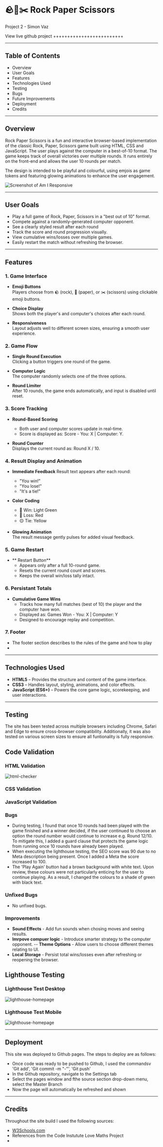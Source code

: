 # 🪨📄✂️ Rock Paper Scissors
Project 2 - Simon Vaz

View live github project +++++++++++++++++++++++++

---

## Table of Contents

- Overview
- User Goals
- Features
- Technologies Used
- Testing
- Bugs
- Future Improvements
- Deployment
- Credits

---

## Overview

Rock Paper Scissors is a fun and interactive browser-based implementation of the classic Rock, Paper, Scissors game built using HTML, CSS and JavaScript. The user plays against the computer in a best-of-10 format. The game keeps track of overall victories over multiple rounds. It runs entirely on the front-end and allows the user 10 rounds per match.

The design is intended to be playful and colourful, using emjois as game tokens and featuring glowing animations to enhance the user engagement. 

![Screenshot of Am I Responsive](assets/images/screenshot_of_amiresponsive.png)

---

## User Goals 

- Play a full game of Rock, Paper, Scissors in a "best out of 10" format.
- Compete against a randomly-generated computer opponent.
- See a clearly styled result after each round
- Track the score and round progression visually.
- View cumulative wins/losses over multiple games. 
- Easily restart the match without refreshing the browser.

---

## Features 

### 1. Game Interface

- **Emoji Buttons**  
  Players choose from 🪨 (rock), 📄 (paper), or ✂️ (scissors) using clickable emoji buttons.

- **Choice Display**  
  Shows both the player's and computer's choices after each round.

- **Responsiveness**  
  Layout adjusts well to different screen sizes, ensuring a smooth user experience.

### 2. Game Flow 

- **Single Round Execution**  
  Clicking a button triggers one round of the game.

- **Computer Logic**  
  The computer randomly selects one of the three options.

- **Round Limiter**  
  After 10 rounds, the game ends automatically, and input is disabled until reset.

### 3. Score Tracking

- **Round-Based Scoring**  
    - Both user and computer scores update in real-time.
    - Score is displayed as: Score - You: X | Computer: Y.

- **Round Counter**  
  Displays the current round as: Round X / 10.

### 4. Result Display and Animation 

- **Immediate Feedback**
  Result text appears after each round:
  - "You win!"
  - "You lose!"
  - "It's a tie!"

- **Color Coding**
  - 💚 Win: Light Green
  - 🔴 Loss: Red
  - 🟡 Tie: Yellow

- **Glowing Animation**  
  The result message gently pulses for added visual feedback.

### 5. Game Restart

- ** Restart Button**
  - Appears only after a full 10-round game.
  - Resets the current round count and scores.
  - Keeps the overall win/loss tally intact.

### 6. Persistant Totals

- **Cumulative Game Wins**
  - Tracks how many full matches (best of 10) the player and the computer have won.
  - Displayed as: Games Won - You: X | Computer: Y
  - Designed to encourage replay and competition.

### 7. Footer

  - The footer section describes to the rules of the game and how to play
  - 

---

## Technologies Used

- **HTML5** – Provides the structure and content of the game interface.
- **CSS3** – Handles layout, styling, animations, and color effects.
- **JavaScript (ES6+)** – Powers the core game logic, scorekeeping, and user interactions.

---

## Testing

The site has been tested across multiple browsers including Chrome, Safari and Edge to ensure cross-browser compatibility. Additionally, it was also tested on various screen sizes to ensure all funtionality is fully responsive. 

## Code Validation

### HTML Validation

![html-checker]()

 ### CSS Validation

 ### JavaScript Validation

 ### Bugs

 - During testing, I found that once 10 rounds had been played with the game finished and a winner decided, if the user continued to choose an option the round number would continue to increase e.g. Round 12/10. To mitigate this, I added a guard clause that protects the game logic from running once 10 rounds have already been played.
 - When executing the lighthouse testing, the SEO score was 90 due to no Meta description being present. Once I added a Meta the score increased to 100.
 - The 'Play Again' button had a brown background with white text. Upon review, these colours were not particularly enticing for the user to continue playing. As a result, I changed the colours to a shade of green with black text. 

 ### Unfixed Bugs

 - No unfixed bugs. 

 ### Improvements

 - **Sound Effects** - Add fun sounds when chosing moves and seeing results.
 - **Imrpove compuer logic** - Introduce smarter strategy to the computer opponent.
 -- **Theme Options** - Allow users to choose different themes relating to UI.
 - **Local Storage** - Persist total wins/losses even after refreshing or reopening the browser.

## Lighthouse Testing

### Lighthouse Test Desktop
![lighthouse-homepage](assets/images/lighthouse_scores_game.png)

### Lighthouse Test Mobile
![lighthouse-homepage](assets/images/lighthouse_score_mobile.png)

---

## Deployment 
This site was deployed to Github pages. The steps to deploy are as follows:
- Once code was ready to be pushed to Github, I used the commandsv 'Git add', 'Git commit -m "-"', 'Git push'
- In the Github repository, navigate to the Settings tab
- Select the pages window and fthe source section drop-down menu, select the Master Branch
- Now the page will automatically be refreshed and shown

---

## Credits 

Throughout the site build I used the following sources:
- [W3Schools.com](https://www.w3schools.com/)
- References from the Code Instutute Love Maths Project
- 